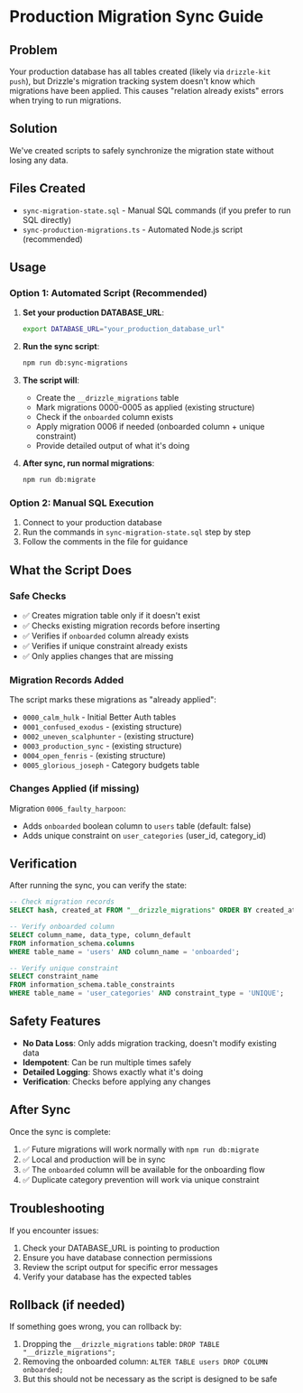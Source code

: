 # Production Migration Sync Guide

## Problem
Your production database has all tables created (likely via `drizzle-kit push`), but Drizzle's migration tracking system doesn't know which migrations have been applied. This causes "relation already exists" errors when trying to run migrations.

## Solution
We've created scripts to safely synchronize the migration state without losing any data.

## Files Created
- `sync-migration-state.sql` - Manual SQL commands (if you prefer to run SQL directly)
- `sync-production-migrations.ts` - Automated Node.js script (recommended)

## Usage

### Option 1: Automated Script (Recommended)

1. **Set your production DATABASE_URL**:
   ```bash
   export DATABASE_URL="your_production_database_url"
   ```

2. **Run the sync script**:
   ```bash
   npm run db:sync-migrations
   ```

3. **The script will**:
   - Create the `__drizzle_migrations` table
   - Mark migrations 0000-0005 as applied (existing structure)
   - Check if the `onboarded` column exists
   - Apply migration 0006 if needed (onboarded column + unique constraint)
   - Provide detailed output of what it's doing

4. **After sync, run normal migrations**:
   ```bash
   npm run db:migrate
   ```

### Option 2: Manual SQL Execution

1. Connect to your production database
2. Run the commands in `sync-migration-state.sql` step by step
3. Follow the comments in the file for guidance

## What the Script Does

### Safe Checks
- ✅ Creates migration table only if it doesn't exist
- ✅ Checks existing migration records before inserting
- ✅ Verifies if `onboarded` column already exists
- ✅ Verifies if unique constraint already exists
- ✅ Only applies changes that are missing

### Migration Records Added
The script marks these migrations as "already applied":
- `0000_calm_hulk` - Initial Better Auth tables
- `0001_confused_exodus` - (existing structure)
- `0002_uneven_scalphunter` - (existing structure)
- `0003_production_sync` - (existing structure)
- `0004_open_fenris` - (existing structure)
- `0005_glorious_joseph` - Category budgets table

### Changes Applied (if missing)
Migration `0006_faulty_harpoon`:
- Adds `onboarded` boolean column to `users` table (default: false)
- Adds unique constraint on `user_categories` (user_id, category_id)

## Verification

After running the sync, you can verify the state:

```sql
-- Check migration records
SELECT hash, created_at FROM "__drizzle_migrations" ORDER BY created_at;

-- Verify onboarded column
SELECT column_name, data_type, column_default
FROM information_schema.columns
WHERE table_name = 'users' AND column_name = 'onboarded';

-- Verify unique constraint
SELECT constraint_name
FROM information_schema.table_constraints
WHERE table_name = 'user_categories' AND constraint_type = 'UNIQUE';
```

## Safety Features

- **No Data Loss**: Only adds migration tracking, doesn't modify existing data
- **Idempotent**: Can be run multiple times safely
- **Detailed Logging**: Shows exactly what it's doing
- **Verification**: Checks before applying any changes

## After Sync

Once the sync is complete:
1. ✅ Future migrations will work normally with `npm run db:migrate`
2. ✅ Local and production will be in sync
3. ✅ The `onboarded` column will be available for the onboarding flow
4. ✅ Duplicate category prevention will work via unique constraint

## Troubleshooting

If you encounter issues:
1. Check your DATABASE_URL is pointing to production
2. Ensure you have database connection permissions
3. Review the script output for specific error messages
4. Verify your database has the expected tables

## Rollback (if needed)

If something goes wrong, you can rollback by:
1. Dropping the `__drizzle_migrations` table: `DROP TABLE "__drizzle_migrations";`
2. Removing the onboarded column: `ALTER TABLE users DROP COLUMN onboarded;`
3. But this should not be necessary as the script is designed to be safe